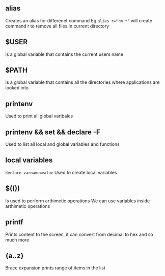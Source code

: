 ## alias
Creates an alias for differenet command
Eg `alias r="rm *"` 
will create command r to remove all files in current directory

## $USER
is a global variable that contains the current users name

## $PATH
Is a global variable that contains all the directories where applications are looked into

## printenv
Used to print all global varibales

## printenv && set && declare -F
Used to list all local and global variables and functions

## local variables
`declare varname=value`
Used to create local variables

## $(())
Is used to perform arthimetic operations
We can use variables inside arthimetic operations

## printf
Prints content to the screen, it can convert from decimal to hex and so much more

## {a..z}
Brace expansion prints range of items in the list

